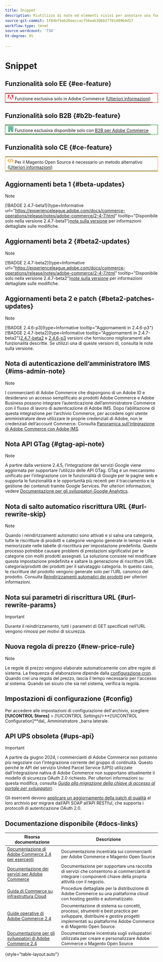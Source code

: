 ```yaml
---
title: Snippet
description: Riutilizzo di note ed elementi visivi per annotare una funzione o una pagina applicata a una specifica edizione
source-git-commit: 1f84bf9ab20aeccacf56eab396b2778140964d17
workflow-type: tm+mt
source-wordcount: '734'
ht-degree: 0%

---
```


# Snippet

## Funzionalità solo EE {#ee-feature}

<table style="border:1px solid red">
<tr><td><img alt="Funzione di Adobe Commerce" src="../assets/adobe-logo.svg" width="20" height="20" /> Funzione esclusiva solo in Adobe Commerce (<a href="https://experienceleague.adobe.com/docs/commerce-admin/user-guides/home.html#product-editions">Ulteriori informazioni</a>)</td></tr>
</table>

## Funzionalità solo B2B {#b2b-feature}

<table style="border:1px solid green">
<tr><td><img alt="Funzione B2B per Adobe Commerce" src="../assets/b2b.svg" width="20" height="20" /> Funzione esclusiva disponibile solo con <a href="https://experienceleague.adobe.com/docs/commerce-admin/b2b/introduction.html?lang=en">B2B per Adobe Commerce</a></td></tr>
</table>

## Funzionalità solo CE {#ce-feature}

<table style="border:1px solid orange">
<tr><td><img alt="Funzione Magento Open Source" src="../assets/open-source.svg" width="20" height="20" /> Per il Magento Open Source è necessario un metodo alternativo (<a href="https://experienceleague.adobe.com/docs/commerce-admin/user-guides/home.html#product-editions">Ulteriori informazioni</a>)</td></tr>
</table>

## Aggiornamenti beta 1 {#beta-updates}

>[!NOTE]
>
>[!BADGE 2.4.7-beta1]{type=Informative url="https://experienceleague.adobe.com/docs/commerce-operations/release/notes/adobe-commerce/2-4-7.html" tooltip="Disponibile solo nella versione 2.4.7-beta1"}[note sulla versione](https://experienceleague.adobe.com/docs/commerce-operations/release/notes/adobe-commerce/2-4-7.html) per informazioni dettagliate sulle modifiche.

## Aggiornamenti beta 2 {#beta2-updates}

>[!NOTE]
>
[!BADGE 2.4.7-beta2]{type=Informative url="https://experienceleague.adobe.com/docs/commerce-operations/release/notes/adobe-commerce/2-4-7.html" tooltip="Disponibile solo nella versione 2.4.7-beta2"}[note sulla versione](https://experienceleague.adobe.com/docs/commerce-operations/release/notes/adobe-commerce/2-4-7.html) per informazioni dettagliate sulle modifiche.

## Aggiornamenti beta 2 e patch {#beta2-patches-updates}

>[!NOTE]
>
[!BADGE 2.4.6-p3]{type=Informative tooltip="Aggiornamenti in 2.4.6-p3"}[!BADGE 2.4.7-beta2]{type=Informative tooltip="Aggiornamenti in 2.4.7-beta2"}[2.4.7-beta2](https://experienceleague.adobe.com/docs/commerce-operations/release/notes/adobe-commerce/2-4-7.html) e [2.4.6-p3](https://experienceleague.adobe.com/docs/commerce-operations/release/notes/security-patches/2-4-6-p3.html) versioni che forniscono miglioramenti alle funzionalità descritte. Se utilizzi una di queste versioni di, consulta le note sulla versione.

## Nota di autenticazione dell’amministratore IMS {#ims-admin-note}

>[!NOTE]
>
I commercianti di Adobe Commerce che dispongono di un Adobe ID e desiderano un accesso semplificato ai prodotti Adobe Commerce e Adobe Business possono integrare l’autenticazione dell’amministratore Commerce con il flusso di lavoro di autenticazione di Adobe IMS. Dopo l’abilitazione di questa integrazione per l’archivio Commerce, per accedere ogni utente amministratore deve utilizzare le proprie credenziali di Adobe, non le credenziali dell’account Commerce. Consulta [Panoramica sull’integrazione di Adobe Commerce con Adobe IMS](/help/getting-started/adobe-ims-integration-overview.md).

## Nota API GTag {#gtag-api-note}

>[!NOTE]
>
A partire dalla versione 2.4.5, l’integrazione dei servizi Google viene aggiornata per supportare l’utilizzo delle API GTag. GTag è un meccanismo unificato per l’integrazione con le funzionalità di Google per le pagine web e supporta le funzionalità e le opportunità più recenti per il tracciamento e la gestione dei contenuti tramite Google Services. Per ulteriori informazioni, vedere [Documentazione per gli sviluppatori Google Analytics](https://developers.google.com/analytics/devguides/collection/gtagjs).

## Nota di salto automatico riscrittura URL {#url-rewrite-skip}

>[!NOTE]
>
Quando i reindirizzamenti automatici sono attivati e si salva una categoria, tutte le riscritture di prodotti e categorie vengono generate in tempo reale e memorizzate nelle tabelle di riscrittura per impostazione predefinita. Questo processo potrebbe causare problemi di prestazioni significativi per le categorie con molti prodotti assegnati. La soluzione consiste nel modificare questa impostazione predefinita e saltare la generazione di riscritture URL categoria/prodotti dei prodotti per il salvataggio categoria. In questo caso, le riscritture del prodotto vengono generate solo per l’URL canonico del prodotto. Consulta [Reindirizzamenti automatici dei prodotti](/help/merchandising-promotions/url-redirect-product-automatic.md) per ulteriori informazioni.

## Nota sui parametri di riscrittura URL {#url-rewrite-params}

>[!IMPORTANT]
>
Durante il reindirizzamento, tutti i parametri di GET specificati nell’URL vengono rimossi per motivi di sicurezza.

## Nuova regola di prezzo {#new-price-rule}

>[!NOTE]
>
Le regole di prezzo vengono elaborate automaticamente con altre regole di sistema. La frequenza di elaborazione dipende dalla [configurazione cron](https://experienceleague.adobe.com/docs/commerce-operations/configuration-guide/cli/configure-cron-jobs.html). Quando crei una regola del prezzo, lascia il tempo necessario per l&#39;accesso al sistema. Quando sei sicuro che sia nel sistema, verifica la regola.

## Impostazioni di configurazione {#config}

Per accedere alle impostazioni di configurazione dell&#39;archivio, scegliere **[!UICONTROL Stores]** > _[!UICONTROL Settings]_>**[!UICONTROL Configuration]**dal_ Amministratore _barra laterale.

## API UPS obsoleta {#ups-api}

>[!IMPORTANT]
>
A partire da giugno 2024, i commercianti di Adobe Commerce non potranno più negoziare con l’integrazione corrente del gruppo di continuità. Questo perché le API del servizio United Parcel Service (UPS) utilizzate dall’integrazione nativa di Adobe Commerce non supportano attualmente il modello di sicurezza OAuth 2.0 richiesto. Per ulteriori informazioni su questa modifica, consulta [_Guida alla migrazione della chiave di accesso al portale per sviluppatori_](https://developer.ups.com/oauth-developer-guide). <br/>
>
Gli esercenti devono [applicare un aggiornamento della patch di qualità](https://experienceleague.adobe.com/docs/commerce-knowledge-base/kb/troubleshooting/known-issues-patches-attached/ups-shipping-method-integration-migration-from-soap-to-restful-api.html) al loro archivio per migrare dall’API SOAP all’API RESTful, che supporta i protocolli di autenticazione OAuth 2.0.


## Documentazione disponibile {#docs-links}

| Risorsa documentazione | Descrizione |
|----------------------- | ----------- |
| [Documentazione di Adobe Commerce 2.4 per esercenti](../landing/home.md) | Documentazione incentrata sui commercianti per Adobe Commerce e Magento Open Source |
| [Documentazione dei servizi per Adobe Commerce](https://experienceleague.adobe.com/docs/commerce-merchant-services/user-guides/home.html) | Documentazione per supportare una raccolta di servizi che consentono ai commercianti di integrare i componenti chiave della propria attività con il negozio. |
| [Guida di Commerce su infrastruttura Cloud](https://experienceleague.adobe.com/docs/commerce-cloud-service/user-guide/overview.html) | Procedure dettagliate per la distribuzione di Adobe Commerce su una piattaforma cloud con hosting gestito e automatizzato. |
| [Guide operative di Adobe Commerce 2.4](https://experienceleague.adobe.com/docs/commerce-operations/operational-guides/home.html) | Documentazione di sistema su concetti, processi, strumenti e best practice per sviluppare, distribuire e gestire progetti implementati su piattaforme Adobe Commerce e di Magento Open Source. |
| [Documentazione per gli sviluppatori di Adobe Commerce 2.4](https://developer.adobe.com/commerce/docs) | Documentazione incentrata sugli sviluppatori utilizzata per creare e personalizzare Adobe Commerce o Magento Open Source |

{style="table-layout:auto"}

